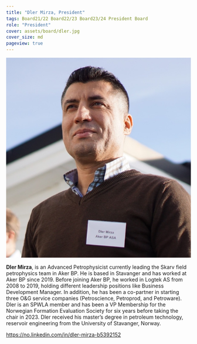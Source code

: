 ```yaml
---
title: "Dler Mirza, President"
tags: Board21/22 Board22/23 Board23/24 President Board
role: "President"
cover: assets/board/dler.jpg
cover_size: md
pageview: true
---
```

<img class="image image--md shadow center" src="/assets/board/dler.jpg"/>


**Dler Mirza**, is an Advanced Petrophysicist currently leading the Skarv field petrophysics team in Aker BP. He is based in Stavanger and has worked at Aker BP since 2019.  <!--more-->
Before joining Aker BP, he worked in Logtek AS from 2008 to 2019, holding different leadership positions like Business Development Manager. In addition, he has been a co-partner in starting three O&G service companies (Petroscience, Petroprod, and Petroware). Dler is an SPWLA member and has been a VP Membership for the Norwegian Formation Evaluation Society for six years before taking the chair in 2023. Dler received his master’s degree in petroleum technology, reservoir engineering from the University of Stavanger, Norway.

https://no.linkedin.com/in/dler-mirza-b5392152